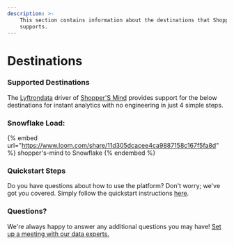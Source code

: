 ```yaml
---
description: >-
    This section contains information about the destinations that Shopper'S Mind
    supports.
---
```


# Destinations

### Supported Destinations

The [Lyftrondata](https://www.lyftrondata.com/) driver of [Shopper'S Mind](https://www.lyftrondata.com/integration/shopper's-mind/) provides support for the below destinations for instant analytics with no engineering in just 4 simple steps.

### Snowflake Load:

{% embed url="https://www.loom.com/share/11d305dcacee4ca9887158c167f5fa8d" %}
shopper's-mind to Snowflake
{% endembed %}

### Quickstart Steps

Do you have questions about how to use the platform? Don't worry; we've got you covered. Simply follow the quickstart instructions [here](../../../quickstart-steps.md).

### Questions? <a href="#questions" id="questions"></a>

We're always happy to answer any additional questions you may have! [Set up a meeting with our data experts.](https://www.lyftrondata.com/book-a-meeting/)
